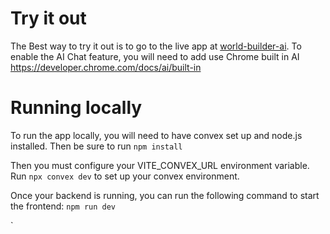 # Try it out

The Best way to try it out is to go to the live app at [world-builder-ai](https://world-builder-ai-e4e4058da945.herokuapp.com/). To enable the AI Chat feature, you will need to add use Chrome built in AI https://developer.chrome.com/docs/ai/built-in

# Running locally

To run the app locally, you will need to have convex set up and node.js installed. Then be sure to run 
```npm install```

Then you must configure your VITE_CONVEX_URL environment variable. Run 
```npx convex dev``` to set up your convex environment. 

Once your backend is running, you can run the following command to start the frontend:
```npm run dev```

`